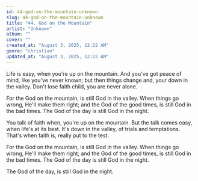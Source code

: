 ```yaml
---
id: 44-god-on-the-mountain-unknown
slug: 44-god-on-the-mountain-unknown
title: "44. God on the Mountain"
artist: "Unknown"
album: ""
cover: ""
created_at: "August 3, 2025, 12:22 AM"
genre: "christian"
updated_at: "August 3, 2025, 12:22 AM"
---
```


Life is easy, when you're up on the mountain. And you've got peace of mind, like you've never known; but then things change and, your down in the valley. Don't lose faith child, you are never alone. 

For the God on the mountain, is still God in the valley. When things go wrong, He'll make them right; and the God of the good times, is still God in the bad times. The God of the day is still God in the night. 

You talk of faith when, you're up on the mountain. But the talk comes easy, when life's at its best. It's down in the valley, of trials and temptations. That's when faith is, really put to the test. 

For the God on the mountain, is still God in the valley. When things go wrong, He'll make them right; and the God of the good times, is still God in the bad times. The God of the day is still God in the night. 

The God of the day, is still God in the night. 